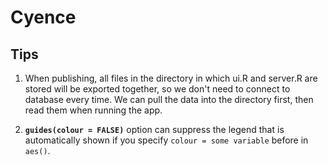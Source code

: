 # Cyence
## Tips
1. When publishing, all files in the directory in which ui.R and server.R are stored will be exported together, so we don't need to connect to database every time. We can pull the data into the directory first, then read them when running the app.

2. **`guides(colour = FALSE)`** option can suppress the legend that is automatically shown if you specify `colour = some variable` before in `aes()`.
